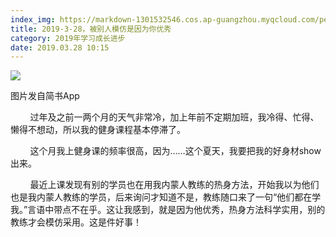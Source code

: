 ```yaml
---
index_img: https://markdown-1301532546.cos.ap-guangzhou.myqcloud.com/peipei_blog/20210921144042.jpeg
title: 2019-3-28，被别人模仿是因为你优秀
category: 2019年学习成长进步
date: 2019.03.28 10:15
---
```


![](https://markdown-1301532546.cos.ap-guangzhou.myqcloud.com/peipei_blog/20210921144042.jpeg)  

图片发自简书App

        过年及之前一两个月的天气非常冷，加上年前不定期加班，我冷得、忙得、懒得不想动，所以我的健身课程基本停滞了。  

        这个月我上健身课的频率很高，因为……这个夏天，我要把我的好身材show出来。  

        最近上课发现有别的学员也在用我内蒙人教练的热身方法，开始我以为他们也是我内蒙人教练的学员，后来询问才知道不是，教练随口来了一句“他们都在学我。”言语中带点不在乎。这让我感到，就是因为他优秀，热身方法科学实用，别的教练才会模仿采用。这是件好事！